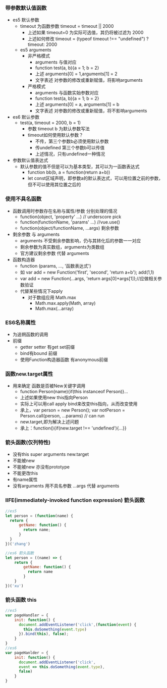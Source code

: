 ### 带参数默认值函数
+ es5 默认参数
    + timeout 为函数参数 timeout = timeout || 2000
        + 上述如果 timeout=0 为实际可选值，其仍将被过滤为 2000
        + 上述如何修改 timeout = (typeof timeout !== "undefined") ? timeout: 2000
    + es5 arguments
        + 非严格模式
            + arguments 与值对应
            + function test(a, b){a = 1; b = 2}
            + 上述 arguments[0] = 1,arguments[1] = 2
            + 文字表述 对参数的修改或重新赋值，将影响arguments
        + 严格模式
            + arguments 与函数实始参数对应
            + function test(a, b){a = 1; b = 2}
            + 上述 arguments[0] = a, arguments[1] = b
            + 文字表述 对参数的修改或重新赋值，将不影响arguments
+ es6 默认参数
    + test(a, timeout = 2000, b = 1)
        + 参数 timeout b 为默认参数写法
        + timeout如何使用默认参数？
            + 不传，第三个参数b必须使用默认参数
            + 传undefined 第三个参数b可以传值
            + 上述情况，只有undefined一种情况
+ 参数默认值表达式
    + 默认参数的值不但是可以为基本类型，其可以为一函数表达式
        + function bb(b, a = function(return a+b))
        + let const区域声明，即参数a的默认表达式，可以用位置之前的参数，但不可以使用其位置之后的
### 使用不具名函数
+ 函数调用时参数存在名称与属性/参数 分别处理的情况
    + function(object, 'property' ...) // underscore pick
    + function(functionName, 'params' ...) //vue.use()
    + function(object/functionName, ...args) 剩余参数
+ 剩余参数 与 arguments
    + arguments 不受剩余参数影响，仍与其转化后的参数一一对应
    + 剩余参数为真实数组，arguments为类数组
    + 官方建议剩余参数 代替 arguments
+ 函数构造器
    + function (params, ..., '函数表达式')
    + 如 var add = new Function('first', 'second', 'return a+b'); add(1,1)
    + var add = new Function(...args, 'return args[0]+args[1]);//应做相关参数验证
    + 代替某些情况下apply
        + 对于数组应用 Math.max
            + Math.max.apply(Math, array)
            + Math.max(...array)
            
### ES6名称属性
+ 为追朔函数的调用
+ 前缀
    + getter setter 有get set前缀
    + bind有bound 前缀
    + 使用Function构造器函数 有anonymous前缀
    
### 函数new.target属性
+ 用来确定 函数是否被New关键字调用
    + function Person(name){if(this instanceof Person)}...
    + 上述如果使用new this指向Person
    + 实际上可以用call apply bind来改变this指向，从而改变使用
    + 承上，var person = new Person(); var notPerson = Person.call(person, ...params) // can run
    + new.target,即为解决上述问题
    + 承上：function(){if(new.target !== 'undefined'){...}} 
    
### 箭头函数(仅列特性)
+ 没有this super arguments new.target
+ 不能被new 
+ 不能被new 亦没有prototype
+ 不能更改this
+ 有name属性
+ 没有arguments 用不具名参数 ...args 代替 arguments

### IIFE(immediately-invoked function expression) 箭头函数
```javascript
//es5
let person = (function(name) {
  return {
      getName: function() {
        return name;
      }
  }
})('zhang')

//es6 箭头函数
let person = ((name) => {
    return {
        getName: function() {
          return name
        }
    }
})('xu')
```

### 箭头函数 this
```javascript
//es5
var pageHandler = {
    init: function() {
      document.addEventListener('click',(function(event) {
        this.doSomething(event.type)
      }).bind(this), false);
    }
}
//es6
var pageHanlder = {
    init: function() {
      document.addEventListener('click',
      event => this.doSomething(event.type),
      false)
    }
}
```